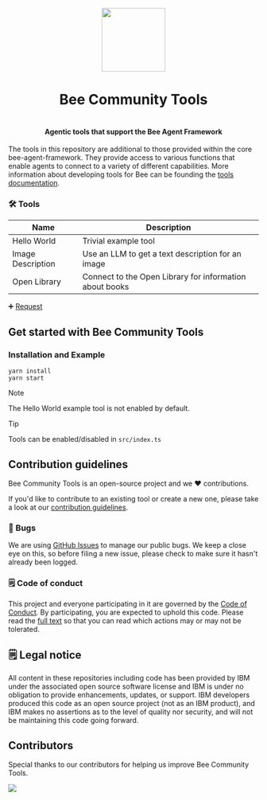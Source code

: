 <p align="center">
    <img src="./docs/assets/Bee_Dark.svg" height="128">
    <h1 align="center">Bee Community Tools</h1>
</p>

<p align="center">
  <a aria-label="Join the community on GitHub" href="https://github.com/i-am-bee/bee-community-tools/discussions">
    <img alt="" src="https://img.shields.io/badge/Join%20the%20community-blueviolet.svg?style=for-the-badge&labelColor=000000&label=Bee">
  </a>
  <h4 align="center">Agentic tools that support the Bee Agent Framework</h4>
</p>

The tools in this repository are additional to those provided within the core bee-agent-framework. They provide access to various functions that enable agents to connect to a variety of different capabilities. More information about developing tools for Bee can be founding the [tools documentation](https://github.com/i-am-bee/bee-agent-framework/blob/main/docs/tools.md).

### 🛠️ Tools

| Name              | Description                                             |
| ----------------- | ------------------------------------------------------- |
| Hello World       | Trivial example tool                                    |
| Image Description | Use an LLM to get a text description for an image       |
| Open Library      | Connect to the Open Library for information about books |

➕ [Request](https://github.com/i-am-bee/bee-community-tools/discussions)

## Get started with Bee Community Tools

### Installation and Example

```shell
yarn install
yarn start
```

> [!NOTE]
> The Hello World example tool is not enabled by default.

> [!TIP]
> Tools can be enabled/disabled in `src/index.ts`

## Contribution guidelines

Bee Community Tools is an open-source project and we ❤️ contributions.

If you'd like to contribute to an existing tool or create a new one, please take a look at our [contribution guidelines](./CONTRIBUTING.md).

### 🐛 Bugs

We are using [GitHub Issues](https://github.com/i-am-bee/bee-community-tools/issues) to manage our public bugs. We keep a close eye on this, so before filing a new issue, please check to make sure it hasn't already been logged.

### 🗒 Code of conduct

This project and everyone participating in it are governed by the [Code of Conduct](./CODE_OF_CONDUCT.md). By participating, you are expected to uphold this code. Please read the [full text](./CODE_OF_CONDUCT.md) so that you can read which actions may or may not be tolerated.

## 🗒 Legal notice

All content in these repositories including code has been provided by IBM under the associated open source software license and IBM is under no obligation to provide enhancements, updates, or support. IBM developers produced this code as an open source project (not as an IBM product), and IBM makes no assertions as to the level of quality nor security, and will not be maintaining this code going forward.

## Contributors

Special thanks to our contributors for helping us improve Bee Community Tools.

<a href="https://github.com/i-am-bee/bee-community-tools/graphs/contributors">
  <img src="https://contrib.rocks/image?repo=i-am-bee/bee-community-tools" />
</a>
